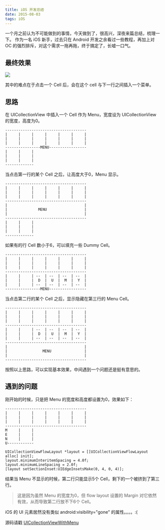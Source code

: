 ```yaml
---
title: iOS 开发总结
date: 2015-08-03
tags: iOS
---
```


一个月之前认为不可能做到的事情，今天做到了，很高兴，深夜来篇总结，梳理一下。
作为一名 iOS 新手，过去只在 Android 开发之余看过一些教程，再加上对 OC 的强烈排斥，对这个需求一拖再拖，终于搞定了，长嘘一口气。

最终效果
---
![](https://github.com/LyndonChin/UICollectionViewWithMenu/raw/master/art/footprint.gif)

其中的难点在于点击一个 Cell 后，会在这个 cell 与下一行之间插入一个菜单。

思路
---
在 UICollectionView 中插入一个 Cell 作为 Menu，宽度设为 UICollectionView 的宽度，高度为0。

    -------------------------------------
    |     |     |     |     |     |     |
    |     |     |     |     |     |     |
    |     |     |     |     |     |     |
    ----------------MENU-----------------
    |     |     |
    |     |     |
    |     |     |
    -------------

当点击第一行的某个 Cell 之后，让高度大于0，Menu 显示。

    -------------------------------------
    |     |     |     |     |     |     |
    |     |     |     |     |     |     |
    |     |     |     |     |     |     |
    -------------------------------------
    |                                   |
    |              MENU                 |
    |                                   |
    -------------------------------------
    |     |     |
    |     |     |
    |     |     |
    -------------

如果有的行 Cell 数小于6，可以填充一些 Dummy Cell。

    -------------------------------------
    |     |     |     |     |     |     |
    |     |     |     |     |     |     |
    |     |     |     |     |     |     |
    -------------------------------------
    |     |     | --  | --  | --  | --  |
    |     |     |  D  |  U  |  M  |  Y  |
    |     |     | --  | --  | --  | --  |
    ----------------MENU-----------------

当点击第二行的某个 Cell 之后，显示隐藏在第三行的 Menu Cell。

    -------------------------------------
    |     |     |     |     |     |     |
    |     |     |     |     |     |     |
    |     |     |     |     |     |     |
    -------------------------------------
    |     |     | --  | --  | --  | --  |
    |     |     |  D  |  U  |  M  |  Y  |
    |     |     | --  | --  | --  | --  |
    -------------------------------------
    |                                   |
    |                MENU               |
    |                                   |
    -------------------------------------

按照以上思路，可以实现基本效果，中间遇到一个问题还是挺有意思的。

遇到的问题
---

刚开始的时候，只是把 Menu 的宽度和高度都设置为0，效果如下：

    -------------------------------------
    |     |     |     |     |     |     |
    |     |     |     |     |     |     |
    |     |     |     |     |     |     |
    -------------------------------------
    M     |     |
    E     |     |
    N     |     |
    U------------

```oc
UICollectionViewFlowLayout *layout = [[UICollectionViewFlowLayout alloc] init];
layout.minimumInteritemSpacing = 4.0f;
layout.minimumLineSpacing = 2.0f;
[layout setSectionInset:UIEdgeInsetsMake(0, 4, 0, 4)];
```

结果当 Menu 不显示的时候，第二行只能显示5个 Cell，剩下的一个被挤到了第三行。

> 这是因为虽然 Menu 的宽度为0，但 flow layout 设置的 Margin 对它依然有效，从而导致第二行放不下6个 Cell。

iOS 的 UI 元素居然没有类似 android:visibility="gone" 的属性。。。。:(

源码请戳 [UICollectionViewWithMenu](https://github.com/LyndonChin/UICollectionViewWithMenu)
